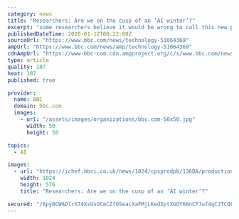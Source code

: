 ```yaml
---
category: news
title: "Researchers: Are we on the cusp of an ‘AI winter’?"
excerpt: "some researchers believe it would be wrong to call this new phase an AI winter. Robot Wars judge Noel Sharkey, who is also a professor of AI and robotics at Sheffield University, told the BBC that he likes the term \"AI autumn\" - and several others agree."
publishedDateTime: 2020-01-12T00:22:00Z
sourceUrl: "https://www.bbc.com/news/technology-51064369"
ampUrl: "https://www.bbc.com/news/amp/technology-51064369"
cdnAmpUrl: "https://www-bbc-com.cdn.ampproject.org/c/s/www.bbc.com/news/amp/technology-51064369"
type: article
quality: 187
heat: 187
published: true

provider:
  name: BBC
  domain: bbc.com
  images:
    - url: "/assets/images/organizations/bbc.com-50x50.jpg"
      width: 50
      height: 50

topics:
  - AI

images:
  - url: "https://ichef.bbci.co.uk/news/1024/cpsprodpb/136BA/production/_110464597_atlas.jpg"
    width: 1024
    height: 576
    title: "Researchers: Are we on the cusp of an ‘AI winter’?"

secured: "/6py0CWADlrX74XsUsOCeCZfOSeacXaFMjLKed2ptXGOY68nCPJuf4qCJTCQFLnNKN/kpWx1oSZdH2zGY75VbiJsMVtNwXCvqT1uvXwY8N1LcLulUzY0zStTrhkPXFF2YguW4KPOU0oum4/o4maylpZmfFPRT+gInuswNYDlmaRZdVdhXvjEWJmql5mwIHszMlc7z+nOKd6xc95N451nQxMfhQwQB+FTIBET0iuIJQm9KNB3XY/qkFnFKzg48BMaj6nxWjtzyO7Zmu7+q56N97CT+XfmndcQT1JN3Bf5NRqYKaXMc4oEnq1HfBZCO5RR6ozPciyv8KIoT+9mxqia84D1GlLKhr8MUpRKkpY/23GLD65EI4QGpqG9X+jq5TzcM6XAEmRSCsLSFDN7MmZf+xiOU49kkDMM7oPZSeGNW72nml02DoLro60eMIGTQnMg58nU6mprtQUYwpXffih46J4uyt5pqqYr7DCIzwk0XhY=;FuPtCpESguSZJS109H4e9g=="
---
```



